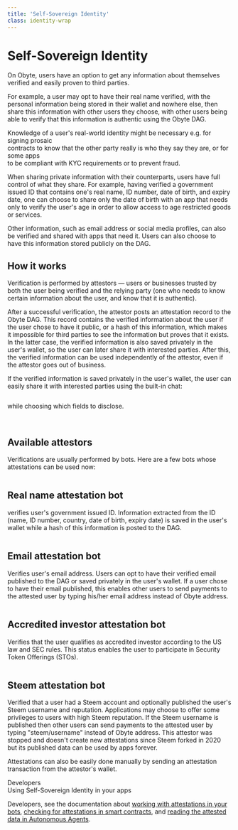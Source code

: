 ```yaml
---
title: 'Self-Sovereign Identity'
class: identity-wrap
---
```


# Self-Sovereign Identity
<div class="sub-block">
    On Obyte, users have an option to get any information about themselves verified and easily proven to third parties.
</div>
<div class="sub-text-block">
    <p>For example, a user may opt to have their real name verified, with the personal information being stored in their wallet and nowhere else, then share this information with other users they choose, with other users being able to verify that this information is authentic using the Obyte DAG.</p>
</div>

Knowledge of a user's real-world identity might be necessary e.g. for signing prosaic <br> 
contracts to know that the other party really is who they say they are, or for some apps <br> 
to be compliant with KYC requirements or to prevent fraud.

When sharing private information with their counterparts, users have full control of what they share. For example, having verified a government issued ID that contains one's real name, ID number, date of birth, and expiry date, one can choose to share only the date of birth with an app that needs only to verify the user's age in order to allow access to age restricted goods or services.

Other information, such as email address or social media profiles, can also be verified and shared with apps that need it. Users can also choose to have this information stored publicly on the DAG.

<div class="flex-block one">
    <div class="info-block">
        <h2>How it works</h2>
        <p>
            Verification is performed by attestors — users or businesses trusted by both the user being verified and the relying party (one who needs to know certain information about the user, and know that it is authentic).
        </p>
        <p>
            After a successful verification, the attestor posts an attestation record to the Obyte DAG. This record contains the verified information about the user if the user chose to have it public, or a hash of this information, which makes it impossible for third parties to see the information but proves that it exists. In the latter case, the verified information is also saved privately in the user's wallet, so the user can later share it with interested parties. After this, the verified information can be used independently of the attestor, even if the attestor goes out of business.
        </p>
        <p>
            If the verified information is saved privately in the user's wallet, the user can easily share it with interested parties using the built-in chat:
        </p>
        <img class="info-img" src="/user/themes/obyte/assets/identity/img1-bot.png" alt="">
        <p>while choosing which fields to disclose.</p>
    </div>
    <div class="img-block">
        <img src="/user/themes/obyte/assets/identity/img1.png" alt="">
        <img class="mobile" src="/user/themes/obyte/assets/identity/img1-mob.png" alt="">
    </div>
</div>

## Available attestors
Verifications are usually performed by bots. Here are a few bots whose attestations can be used now:
<br/>
<div class="attestors-list">
    <div class="attestor-block">
        <div class="img-block">
            <img src="/user/themes/obyte/assets/identity/svg1.svg" alt="">
        </div>
        <div class="info-block">
            <h2 class="title">Real name attestation bot</h2>
            <p>verifies user's government issued ID. Information extracted from the ID (name, ID number, country, date of birth, expiry date) is saved in the user's wallet while a hash of this information is posted to the DAG.</p>
        </div>
    </div>
    <div class="attestor-block">
        <div class="img-block">
            <img src="/user/themes/obyte/assets/identity/svg2.svg" alt="">
        </div>
        <div class="info-block">
            <h2 class="title">Email attestation bot</h2>
            <p>Verifies user's email address. Users can opt to have their verified email published to the DAG or saved privately in the user's wallet. If a user chose to have their email published, this enables other users to send payments to the attested user by typing his/her email address instead of Obyte address.</p>
        </div>
    </div>
    <div class="attestor-block">
        <div class="img-block">
            <img src="/user/themes/obyte/assets/identity/svg3.svg" alt="">
        </div>
        <div class="info-block">
            <h2 class="title">Accredited investor attestation bot</h2>
            <p>Verifies that the user qualifies as accredited investor according to the US law and SEC rules. This status enables the user to participate in Security Token Offerings (STOs).</p>
        </div>
    </div>
    <div class="attestor-block">
        <div class="img-block">
            <img src="/user/themes/obyte/assets/identity/svg4.svg" alt="">
        </div>
        <div class="info-block">
            <h2 class="title">Steem attestation bot</h2>
            <p>Verified that a user had a Steem account and optionally published the user's Steem username and reputation. Applications may choose to offer some privileges to users with high Steem reputation. If the Steem username is published then other users can send payments to the attested user by typing "steem/username" instead of Obyte address. This attestor was stopped and doesn't create new attestations since Steem forked in 2020 but its published data can be used by apps forever.</p>
        </div>
    </div>
    <!--
    <div class="attestor-block">
        <div class="img-block">
            <img src="/user/themes/obyte/assets/identity/svg4.svg" alt="">
        </div>
        <div class="info-block">
            <h2 class="title">Github attestation bot</h2>
            <p>Verifies that a user has a Github account and optionally publishes the user's or their organization's Github username. If the Github username is published then other users will be able to send payments to the attested user by typing "github/username" instead of Obyte address.</p>
        </div>
    </div>
    -->
</div>

Attestations can also be easily done manually by sending an attestation transaction from the attestor's wallet.

<div class="dev-blog">
    <div class="dev-img-block">
        <img src="/user/themes/obyte/assets/chatbots/doc.svg" alt="">
    </div>
    <div class="info-block">
        <div class="cat">Developers</div>
        <div class="title">Using Self-Sovereign Identity in your apps</div>
        <p>
            Developers, see the documentation about <a href="https://developer.obyte.org/private-profiles" target="_blank" rel="noopener">working with attestations in your bots</a>, 
            <a href="https://developer.obyte.org/contracts/reference#attested" target="_blank" rel="noopener">checking for attestations in smart contracts</a>, and <a href="https://developer.obyte.org/autonomous-agents/oscript-language-reference#attestation" target="_blank" rel="noopener">reading the attested data in Autonomous Agents</a>.
        </p>
    </div>
</div>
